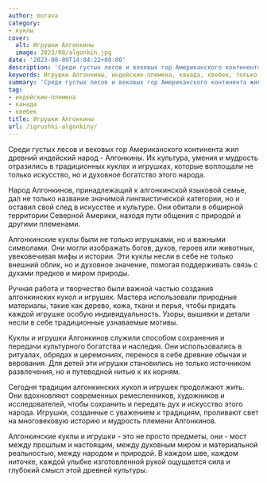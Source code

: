 ```yaml
---
author: morava
category:
- куклы
cover:
  alt: Игрушки Алгонкины
  image: 2023/08/algonkin.jpg
date: '2023-08-09T14:04:22+00:00'
description: 'Среди густых лесов и вековых гор Американского континента жил древний индейский народ - Алгонкины. Их культура, умения и мудрость отразились в...'
keywords: Игрушки Алгонкины, индейские-племена, канада, квебек, только, куклы, игрушки, алгонкинов, народ, мудрость, искусство, духовное, народа, природой, алгонкинские, несли, миром, алгонкинских, кукол
summary: 'Среди густых лесов и вековых гор Американского континента жил древний индейский народ - Алгонкины. Их культура, умения и мудрость отразились в...'
tag:
- индейские-племена
- канада
- квебек
title: Игрушки Алгонкины
url: /igrushki-algonkiny/
---
```


Среди густых лесов и вековых гор Американского континента жил древний индейский народ \- Алгонкины. Их культура, умения и мудрость отразились в традиционных куклах и игрушках, которые воплощали не только искусство, но и духовное богатство этого народа.

Народ Алгонкинов, принадлежащий к алгонкинской языковой семье, дал не только название значимой лингвистической категории, но и оставил свой след в искусстве и культуре. Они обитали в обширной территории Северной Америки, находя пути общения с природой и другими племенами.

Алгонкинские куклы были не только игрушками, но и важными символами. Они могли изображать богов, духов, героев или животных, увековечивая мифы и истории. Эти куклы несли в себе не только внешний облик, но и духовное значение, помогая поддерживать связь с духами предков и миром природы.

Ручная работа и творчество были важной частью создания алгонкинских кукол и игрушек. Мастера использовали природные материалы, такие как дерево, кожа, ткани и перья, чтобы придать каждой игрушке особую индивидуальность. Узоры, вышивки и детали несли в себе традиционные узнаваемые мотивы.

Куклы и игрушки Алгонкинов служили способом сохранения и передачи культурного богатства и наследия. Они использовались в ритуалах, обрядах и церемониях, перенося в себе древние обычаи и верования. Для детей эти игрушки становились не только источником развлечения, но и путеводной нитью к их корням.

Сегодня традиции алгонкинских кукол и игрушек продолжают жить. Они вдохновляют современных ремесленников, художников и исследователей, чтобы сохранить и передать дух и искусство этого народа. Игрушки, созданные с уважением к традициям, проливают свет на многовековую историю и мудрость племени Алгонкинов.

Алгонкинские куклы и игрушки \- это не просто предметы, они \- мост между прошлым и настоящим, между духовным миром и материальной реальностью, между народом и природой. В каждом шве, каждом ниточке, каждой улыбке изготовленной рукой ощущается сила и глубокий смысл этой древней культуры.